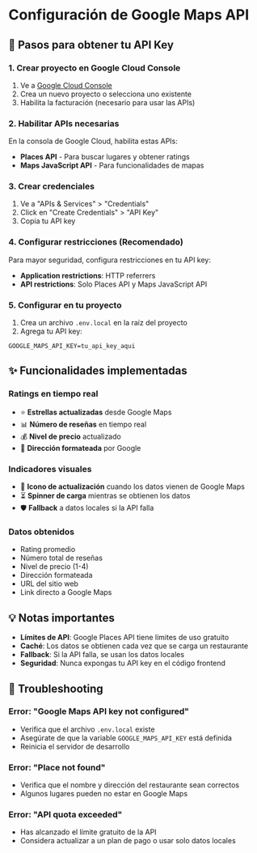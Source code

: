 # Configuración de Google Maps API

## 🚀 Pasos para obtener tu API Key

### 1. Crear proyecto en Google Cloud Console
1. Ve a [Google Cloud Console](https://console.cloud.google.com/)
2. Crea un nuevo proyecto o selecciona uno existente
3. Habilita la facturación (necesario para usar las APIs)

### 2. Habilitar APIs necesarias
En la consola de Google Cloud, habilita estas APIs:
- **Places API** - Para buscar lugares y obtener ratings
- **Maps JavaScript API** - Para funcionalidades de mapas

### 3. Crear credenciales
1. Ve a "APIs & Services" > "Credentials"
2. Click en "Create Credentials" > "API Key"
3. Copia tu API key

### 4. Configurar restricciones (Recomendado)
Para mayor seguridad, configura restricciones en tu API key:
- **Application restrictions**: HTTP referrers
- **API restrictions**: Solo Places API y Maps JavaScript API

### 5. Configurar en tu proyecto
1. Crea un archivo `.env.local` en la raíz del proyecto
2. Agrega tu API key:
```
GOOGLE_MAPS_API_KEY=tu_api_key_aqui
```

## ✨ Funcionalidades implementadas

### Ratings en tiempo real
- ⭐ **Estrellas actualizadas** desde Google Maps
- 📊 **Número de reseñas** en tiempo real
- 💰 **Nivel de precio** actualizado
- 📍 **Dirección formateada** por Google

### Indicadores visuales
- 🔄 **Icono de actualización** cuando los datos vienen de Google Maps
- ⏳ **Spinner de carga** mientras se obtienen los datos
- 🛡️ **Fallback** a datos locales si la API falla

### Datos obtenidos
- Rating promedio
- Número total de reseñas
- Nivel de precio (1-4)
- Dirección formateada
- URL del sitio web
- Link directo a Google Maps

## 💡 Notas importantes

- **Límites de API**: Google Places API tiene límites de uso gratuito
- **Caché**: Los datos se obtienen cada vez que se carga un restaurante
- **Fallback**: Si la API falla, se usan los datos locales
- **Seguridad**: Nunca expongas tu API key en el código frontend

## 🔧 Troubleshooting

### Error: "Google Maps API key not configured"
- Verifica que el archivo `.env.local` existe
- Asegúrate de que la variable `GOOGLE_MAPS_API_KEY` está definida
- Reinicia el servidor de desarrollo

### Error: "Place not found"
- Verifica que el nombre y dirección del restaurante sean correctos
- Algunos lugares pueden no estar en Google Maps

### Error: "API quota exceeded"
- Has alcanzado el límite gratuito de la API
- Considera actualizar a un plan de pago o usar solo datos locales 